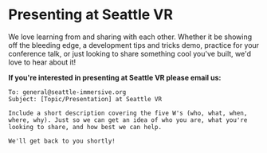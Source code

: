 # Presenting at Seattle VR

We love learning from and sharing with each other. Whether it be showing off the bleeding edge, a development tips and tricks demo, practice for your conference talk, or just looking to share something cool you've built, we'd love to hear about it!

**If you're interested in presenting at Seattle VR please email us:**
```
To: general@seattle-immersive.org
Subject: [Topic/Presentation] at Seattle VR

Include a short description covering the five W's (who, what, when, where, why). Just so we can get an idea of who you are, what you're looking to share, and how best we can help.

We'll get back to you shortly!
```